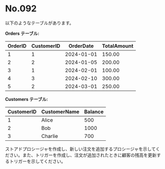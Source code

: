 # No.092

以下のようなテーブルがあります。

**Orders テーブル:**

| OrderID | CustomerID | OrderDate   | TotalAmount |
|---------|------------|-------------|-------------|
| 1       | 1          | 2024-01-01  | 150.00      |
| 2       | 2          | 2024-01-05  | 200.00      |
| 3       | 1          | 2024-02-01  | 100.00      |
| 4       | 3          | 2024-02-10  | 300.00      |
| 5       | 2          | 2024-03-01  | 250.00      |

**Customers テーブル:**

| CustomerID | CustomerName | Balance |
|------------|--------------|---------|
| 1          | Alice        | 500     |
| 2          | Bob          | 1000    |
| 3          | Charlie      | 700     |

ストアドプロシージャを作成し、新しい注文を追加するプロシージャを示してください。また、トリガーを作成し、注文が追加されたときに顧客の残高を更新するトリガーを示してください。
